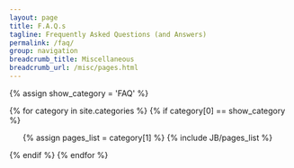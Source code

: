 ```yaml
---
layout: page
title: F.A.Q.s
tagline: Frequently Asked Questions (and Answers)
permalink: /faq/
group: navigation
breadcrumb_title: Miscellaneous
breadcrumb_url: /misc/pages.html
---
```

{% assign show_category = 'FAQ' %}

{% for category in site.categories %} 
  {% if category[0] == show_category %}
  <ul>
    {% assign pages_list = category[1] %}  
    {% include JB/pages_list %}
  </ul>
  {% endif %}  
{% endfor %}
